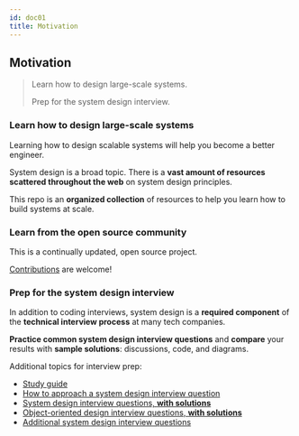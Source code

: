 ```yaml
---
id: doc01
title: Motivation
---
```

    
## Motivation

> Learn how to design large-scale systems.
>
> Prep for the system design interview.

### Learn how to design large-scale systems

Learning how to design scalable systems will help you become a better engineer.

System design is a broad topic.  There is a **vast amount of resources scattered throughout the web** on system design principles.

This repo is an **organized collection** of resources to help you learn how to build systems at scale.

### Learn from the open source community

This is a continually updated, open source project.

[Contributions](#contributing) are welcome!

### Prep for the system design interview

In addition to coding interviews, system design is a **required component** of the **technical interview process** at many tech companies.

**Practice common system design interview questions** and **compare** your results with **sample solutions**: discussions, code, and diagrams.

Additional topics for interview prep:

-   [Study guide](#study-guide)
-   [How to approach a system design interview question](#how-to-approach-a-system-design-interview-question)
-   [System design interview questions, **with solutions**](#system-design-interview-questions-with-solutions)
-   [Object-oriented design interview questions, **with solutions**](#object-oriented-design-interview-questions-with-solutions)
-   [Additional system design interview questions](#additional-system-design-interview-questions)
